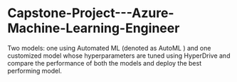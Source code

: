 # Capstone-Project---Azure-Machine-Learning-Engineer
Two models: one using Automated ML (denoted as AutoML ) and one customized model whose hyperparameters are tuned using HyperDrive and compare the performance of both the models and deploy the best performing model.

